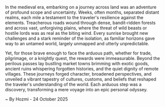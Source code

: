 
In the medieval era, embarking on a journey across land was an adventure of profound scope and uncertainty. Weeks, often months, separated distant realms, each mile a testament to the traveler's resilience against the elements. Treacherous roads wound through dense, bandit-ridden forests and across vast, unforgiving plains, where the threat of wild beasts or hostile lords was as real as the biting wind. Every sunrise brought new challenges and a stark reminder of the isolation, as familiar horizons gave way to an untamed world, largely unmapped and utterly unpredictable.

Yet, for those brave enough to face the arduous path, whether for trade, pilgrimage, or a knightly quest, the rewards were immeasurable. Beyond the perilous passes lay bustling market towns brimming with exotic goods, ancient ruins whispering forgotten histories, and the quiet dignity of remote villages. These journeys forged character, broadened perspectives, and unveiled a vibrant tapestry of cultures, customs, and beliefs that reshaped the traveler's understanding of the world. Each arduous step was a discovery, transforming a mere voyage into an epic personal odyssey.

~ By Hozmi - 24 October 2025
